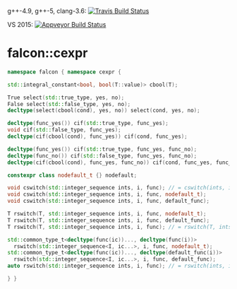g++-4.9, g++-5, clang-3.6: [![Travis Build Status](https://travis-ci.org/jonathanpoelen/falcon.cexpr.svg?branch=master)](https://travis-ci.org/jonathanpoelen/falcon.cexpr)

VS 2015: [![Appveyor Build Status](https://ci.appveyor.com/api/projects/status/github/jonathanpoelen/falcon.cexpr)](https://ci.appveyor.com/project/jonathanpoelen/falcon.cexpr)


# falcon::cexpr

```cpp
namespace falcon { namespace cexpr {

std::integral_constant<bool, bool(T::value)> cbool(T);

True select(std::true_type, yes, no);
False select(std::false_type, yes, no);
decltype(select(cbool(cond), yes, no)) select(cond, yes, no);

decltype(func_yes()) cif(std::true_type, func_yes);
void cif(std::false_type, func_yes);
decltype(cif(cbool(cond), func_yes)) cif(cond, func_yes);

decltype(func_yes()) cif(std::true_type, func_yes, func_no);
decltype(func_no()) cif(std::false_type, func_yes, func_no);
decltype(cif(cbool(cond), func_yes, func_no)) cif(cond, func_yes, func_no);

constexpr class nodefault_t {} nodefault;

void cswitch(std::integer_sequence ints, i, func); // = cswitch(ints, i, func, func)
void cswitch(std::integer_sequence ints, i, func, nodefault_t);
void cswitch(std::integer_sequence ints, i, func, default_func);

T rswitch(T, std::integer_sequence ints, i, func, nodefault_t);
T rswitch(T, std::integer_sequence ints, i, func, default_func);
T rswitch(T, std::integer_sequence ints, i, func); // = rswitch(T, ints, i, func, func)

std::common_type_t<decltype(func(ic))..., decltype(func(i))>
  rswitch(std::integer_sequence<I, ic...>, i, func, nodefault_t);
std::common_type_t<decltype(func(ic))..., decltype(default_func(i))>
  rswitch(std::integer_sequence<I, ic...>, i, func, default_func);
auto rswitch(std::integer_sequence ints, i, func); // = rswitch(ints, i, func, func)

} }
```
